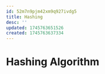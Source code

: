 ```yaml
---
id: 52m7n9pjm42xm9q927ivdg5
title: Hashing
desc: ''
updated: 1745763651526
created: 1745763637334
---
```



# Hashing Algorithm
